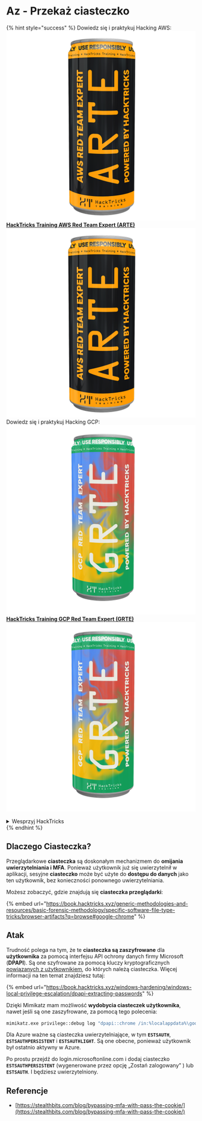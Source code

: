 # Az - Przekaż ciasteczko

{% hint style="success" %}
Dowiedz się i praktykuj Hacking AWS:<img src="/.gitbook/assets/image.png" alt="" data-size="line">[**HackTricks Training AWS Red Team Expert (ARTE)**](https://training.hacktricks.xyz/courses/arte)<img src="/.gitbook/assets/image.png" alt="" data-size="line">\
Dowiedz się i praktykuj Hacking GCP: <img src="/.gitbook/assets/image (2).png" alt="" data-size="line">[**HackTricks Training GCP Red Team Expert (GRTE)**<img src="/.gitbook/assets/image (2).png" alt="" data-size="line">](https://training.hacktricks.xyz/courses/grte)

<details>

<summary>Wesprzyj HackTricks</summary>

* Sprawdź [**plany subskrypcyjne**](https://github.com/sponsors/carlospolop)!
* **Dołącz do** 💬 [**grupy Discord**](https://discord.gg/hRep4RUj7f) lub [**grupy telegramowej**](https://t.me/peass) lub **śledź** nas na **Twitterze** 🐦 [**@hacktricks\_live**](https://twitter.com/hacktricks\_live)**.**
* **Podziel się trikami hakerskimi, przesyłając PR-y do** [**HackTricks**](https://github.com/carlospolop/hacktricks) i [**HackTricks Cloud**](https://github.com/carlospolop/hacktricks-cloud) repozytoriów na GitHubie.

</details>
{% endhint %}

## Dlaczego Ciasteczka?

Przeglądarkowe **ciasteczka** są doskonałym mechanizmem do **omijania uwierzytelniania i MFA**. Ponieważ użytkownik już się uwierzytelnił w aplikacji, sesyjne **ciasteczko** może być użyte do **dostępu do danych** jako ten użytkownik, bez konieczności ponownego uwierzytelniania.

Możesz zobaczyć, gdzie znajdują się **ciasteczka przeglądarki**:

{% embed url="https://book.hacktricks.xyz/generic-methodologies-and-resources/basic-forensic-methodology/specific-software-file-type-tricks/browser-artifacts?q=browse#google-chrome" %}

## Atak

Trudność polega na tym, że te **ciasteczka są zaszyfrowane** dla **użytkownika** za pomocą interfejsu API ochrony danych firmy Microsoft (**DPAPI**). Są one szyfrowane za pomocą kluczy kryptograficznych [powiązanych z użytkownikiem](https://book.hacktricks.xyz/windows-hardening/windows-local-privilege-escalation/dpapi-extracting-passwords), do których należą ciasteczka. Więcej informacji na ten temat znajdziesz tutaj:

{% embed url="https://book.hacktricks.xyz/windows-hardening/windows-local-privilege-escalation/dpapi-extracting-passwords" %}

Dzięki Mimikatz mam możliwość **wydobycia ciasteczek użytkownika**, nawet jeśli są one zaszyfrowane, za pomocą tego polecenia:
```bash
mimikatz.exe privilege::debug log "dpapi::chrome /in:%localappdata%\google\chrome\USERDA~1\default\cookies /unprotect" exit
```
Dla Azure ważne są ciasteczka uwierzytelniające, w tym **`ESTSAUTH`**, **`ESTSAUTHPERSISTENT`** i **`ESTSAUTHLIGHT`**. Są one obecne, ponieważ użytkownik był ostatnio aktywny w Azure.

Po prostu przejdź do login.microsoftonline.com i dodaj ciasteczko **`ESTSAUTHPERSISTENT`** (wygenerowane przez opcję „Zostań zalogowany” ) lub **`ESTSAUTH`**. I będziesz uwierzytelniony.

## Referencje

* [https://stealthbits.com/blog/bypassing-mfa-with-pass-the-cookie/](https://stealthbits.com/blog/bypassing-mfa-with-pass-the-cookie/)

